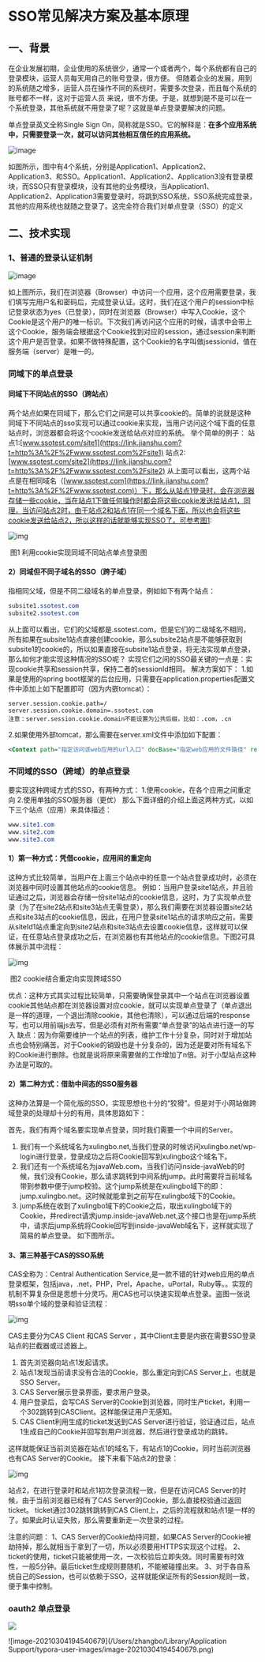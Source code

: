 # SSO常见解决方案及基本原理

## 一、背景

在企业发展初期，企业使用的系统很少，通常一个或者两个，每个系统都有自己的登录模块，运营人员每天用自己的账号登录，很方便。
但随着企业的发展，用到的系统随之增多，运营人员在操作不同的系统时，需要多次登录，而且每个系统的账号都不一样，这对于运营人员
来说，很不方便。于是，就想到是不是可以在一个系统登录，其他系统就不用登录了呢？这就是单点登录要解决的问题。

单点登录英文全称Single Sign On，简称就是SSO。它的解释是：**在多个应用系统中，只需要登录一次，就可以访问其他相互信任的应用系统。**

![image](https://yqfile.alicdn.com/721f02ebe06639e6232b59535d6423db75086693.png)

如图所示，图中有4个系统，分别是Application1、Application2、Application3、和SSO。Application1、Application2、Application3没有登录模块，而SSO只有登录模块，没有其他的业务模块，当Application1、Application2、Application3需要登录时，将跳到SSO系统，SSO系统完成登录，其他的应用系统也就随之登录了。这完全符合我们对单点登录（SSO）的定义

## 二、技术实现

### 1、普通的登录认证机制



![image](https://yqfile.alicdn.com/555f1a6856468578020ea0486f563b3633813050.png)

如上图所示，我们在浏览器（Browser）中访问一个应用，这个应用需要登录，我们填写完用户名和密码后，完成登录认证。这时，我们在这个用户的session中标记登录状态为yes（已登录），同时在浏览器（Browser）中写入Cookie，这个Cookie是这个用户的唯一标识。下次我们再访问这个应用的时候，请求中会带上这个Cookie，服务端会根据这个Cookie找到对应的session，通过session来判断这个用户是否登录。如果不做特殊配置，这个Cookie的名字叫做jsessionid，值在服务端（server）是唯一的。

### 同域下的单点登录

#### 同域下不同站点的SSO（跨站点）

两个站点如果在同域下，那么它们之间是可以共享cookie的。简单的说就是这种同域下不同站点的sso实现可以通过cookie来实现，当用户访问这个域下面的任意站点时，浏览器都会将这个cookie发送给站点对应的系统。
 举个简单的例子：
 站点1:[www.ssotest.com/site1](https://link.jianshu.com?t=http%3A%2F%2Fwww.ssotest.com%2Fsite1)
 站点2:[www.ssotest.com/site2](https://link.jianshu.com?t=http%3A%2F%2Fwww.ssotest.com%2Fsite2)
 从上面可以看出，这两个站点是在相同域名（[www.ssotest.com](https://link.jianshu.com?t=http%3A%2F%2Fwww.ssotest.com)）下，那么从站点1登录时，会在浏览器存储一些cookie，当在站点1下做任何操作时都会将这些cookie发送给站点1，同理，当访问站点2时，由于站点2和站点1在同一个域名下面，所以也会将这些cookie发送给站点2，所以这样的话就能够实现SSO了。可参考图1:

![img](images/利用cookie实现同域不同站点单点登录图.jpeg)

​																	图1 利用cookie实现同域不同站点单点登录图



#### 2）同域但不同子域名的SSO（跨子域）

指相同父域，但是不同二级域名的单点登录，例如如下有两个站点：

```css
subsite1.ssotest.com
subsite2.ssotest.com
```

从上面可以看出，它们的父域都是.ssotest.com，但是它们的二级域名不相同，所有如果在subsite1站点直接创建cookie，那么subsite2站点是不能够获取到subsite1的cookie的，所以如果直接在subsite1站点登录，将无法实现单点登录，那么如何才能实现这种情况的SSO呢？
 实现它们之间的SSO最关键的一点是：实现cookie共享和session共享，保持二者的sessionId相同。
 解决方案如下：
 1.如果是使用的spring boot框架的后台应用，只需要在application.properties配置文件中添加上如下配置即可（因为内嵌tomcat）：

```properties
server.session.cookie.path=/
server.session.cookie.domain=.ssotest.com
注意：server.session.cookie.domain不能设置为公共后缀，比如：.com，.cn
```

2.如果使用外部tomcat，那么需要在server.xml文件中添加如下配置：

```xml
<Context path="指定访问该web应用的url入口" docBase="指定web应用的文件路径" reloadable="false" useHttpOnly="true" sessionCookiePath="/" sessionCookieDomain=".ssotest.com" />
```



### 不同域的SSO（跨域）的单点登录

要实现这种跨域方式的SSO，有两种方式：
 1.使用cookie，在各个应用之间重定向
 2.使用单独的SSO服务器（更优）
 那么下面详细的介绍上面这两种方式，以如下三个站点（应用）来具体描述：

```css
www.site1.com
www.site2.com
www.site3.com
```

#### 1）第一种方式：凭借cookie，应用间的重定向

这种方式比较简单，当用户在上面三个站点中的任意一个站点登录成功时，必须在浏览器中同时设置其他站点的cookie信息。
 例如：当用户登录site1站点，并且验证通过之后，浏览器会存储一份site1站点的cookie信息，这时，为了实现单点登录（为了在site2站点和site3站点无需登录），那么我们需要在浏览器设置site2站点和site3站点的cookie信息，因此，在用户登录site1站点的请求响应之前，需要从siteId1站点重定向到site2站点和site3站点去设置cookie信息，这样就可以保证，在任意站点登录成功之后，在浏览器也有其他站点的cookie信息。下图2可具体展示其中流程：



![img](images/cookie结合重定向实现跨域SSO.jpeg)

​																图2 cookie结合重定向实现跨域SSO



优点：这种方式其实过程比较简单，只需要确保登录其中一个站点在浏览器设置cookie其他站点都在浏览器设置对应cookie，就可以实现单点登录了（单点退出是一样的道理，一个退出清除cookie，其他也清除），可以通过后端的response写，也可以用前端js去写，但是必须有对所有需要“单点登录”的站点进行逐一的写入
 缺点：因为你需要维护一个站点的列表，维护工作十分复杂，同时对于增加站点也会特别痛苦。对于Cookie的销毁也是十分复杂的，因为还是要对所有域名下的Cookie进行删除。也就是说将原来需要做的工作增加了n倍。对于小型站点这种办法是可取的。



#### 2）第二种方式：借助中间态的SSO服务器

这种办法算是一个简化版的SSO，实现思想也十分的“狡猾”。但是对于小网站做跨域登录的处理却十分的有用，具体思路如下：

首先，我们有两个域名要实现单点登录，同时我们需要一个中间的Server。

1. 我们有一个系统域名为xulingbo.net,当我们登录的时候访问xulingbo.net/wp-login进行登录，登录成功之后将Cookie回写到xulingbo这个域名下。
2. 我们还有一个系统域名为javaWeb.com，当我们访问inside-javaWeb的时候，我们没有Cookie，那么请求跳转到中间系统jump。此时需要将当前域名带到参数中便于jump校验。这个jump系统是在xulingbo域下的即：jump.xulingbo.net。这时候就能拿到之前写在xulingbo域下的Cookie。
3. jump系统在收到了xulingbo域下的Cookie之后，取出xulingbo域下的Cookie，并redirect请求jump.inside-javaWeb.net,这个接口也是在jump系统中，请求后jump系统将Cookie回写到inside-javaWeb域名下，这样就实现了简易的单点登录。 如下图所示。



#### 3、第三种基于CAS的SSO系统



CAS全称为：Central Authentication Service,是一款不错的针对web应用的单点登录框架，包括java，.net，PHP，Prel，Apache，uPortal，Ruby等。。实现的机制不算复杂但是思想十分灵巧。用CAS也可以快速实现单点登录。盗图一张说明sso单个域的登录和验证流程：



![img](images/cas2.jpeg)



CAS主要分为CAS Client 和CAS Server ，其中Client主要是内嵌在需要SSO登录站点的拦截器或过滤器上。

1. 首先浏览器向站点1发起请求。
2. 站点1发现当前请求没有合法的Cookie，那么重定向到CAS Server上，也就是SSO Server。
3. CAS Server展示登录界面，要求用户登录。
4. 用户登录后，会写CAS Server的Cookie到浏览器，同时生产ticket，利用一个302跳转到CASClient。这样能保证用户无感知。
5. CAS Client利用生成的ticket发送到CAS Server进行验证，验证通过后，站点1生成自己的Cookie并回写到用户浏览器，然后进行登录成功的跳转。

这样就能保证当前浏览器在站点1的域名下，有站点1的Cookie，同时当前浏览器也有CAS Server的Cookie。 接下来看下站点2的登录：



![img](images/cas2.jpeg)

站点2，在进行登录时和站点1初次登录流程一致，但是在访问CAS Server的时候，由于当前浏览器已经有了CAS Server的Cookie，那么直接校验通过返回ticket。 ticket通过302跳转跳转到CAS Client上，之后的流程就和站点1是一样的了。如果此时认证失败，那么需要重新走一次登录的过程。



注意的问题： 1、CAS Server的Cookie劫持问题，如果CAS Server的Cookie被劫持掉，那么就相当于拿到了一切，所以必须要用HTTPS实现这个过程。 2、ticket的使用，ticket只能被使用一次，一次校验后立即失效。同时需要有时效性，一般5分钟。最后ticket生成规则要随机，不能被碰撞出来。 3、对于各自系统自己的Session，也可以依赖于SSO，这样就能保证所有的Session规则一致，便于集中控制。




### oauth2 单点登录

![](images/sso1.png)









![image-20210304194540679](/Users/zhangbo/Library/Application Support/typora-user-images/image-20210304194540679.png)